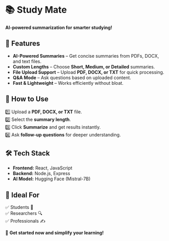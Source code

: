 # 📚 Study Mate  
**AI-powered summarization for smarter studying!**  

## 🚀 Features 
-  **AI-Powered Summaries** – Get concise summaries from PDFs, DOCX, and text files.  
-  **Custom Lengths** – Choose **Short, Medium, or Detailed** summaries.  
-  **File Upload Support** – Upload **PDF, DOCX, or TXT** for quick processing.  
-  **Q&A Mode** – Ask questions based on uploaded content.  
-  **Fast & Lightweight** – Works efficiently without bloat.  

## 🔧 How to Use  
1️⃣ Upload a **PDF, DOCX, or TXT** file.  
2️⃣ Select the **summary length**.  
3️⃣ Click **Summarize** and get results instantly.  
4️⃣ Ask **follow-up questions** for deeper understanding.  

## 🛠 Tech Stack  
- **Frontend:** React, JavaScript  
- **Backend:** Node.js, Express  
- **AI Model:** Hugging Face (Mistral-7B)  

## 🎯 Ideal For  
✅ Students 📖  
✅ Researchers 🔍  
✅ Professionals ✍️  

🔗 **Get started now and simplify your learning!**  
